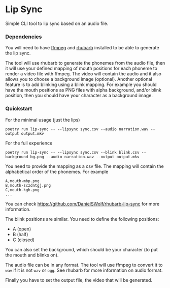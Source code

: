 # Lip Sync

Simple CLI tool to lip sync based on an audio file.

### Dependencies

You will need to have [ffmpeg](https://github.com/FFmpeg/FFmpeg) and
[rhubarb](https://github.com/DanielSWolf/rhubarb-lip-sync) installed to be able
to generate the lip sync.

The tool will use rhubarb to generate the phonemes from the audio file, then it
will use your defined mapping of mouth positions for each phoneme to render a
video file with ffmpeg. The video will contain the audio and it also allows you
to choose a background image (optional). Another optional feature is to add
blinking using a blink mapping. For example you should have the mouth positions
as PNG files with alpha background, and/or blink position, then you should have
your character as a background image.

### Quickstart

For the minimal usage (just the lips)

```console
poetry run lip-sync -- --lipsync sync.csv --audio narration.wav --output output.mkv
```

For the full experience

```console
poetry run lip-sync -- --lipsync sync.csv --blink blink.csv --background bg.png --audio narration.wav --output output.mkv
```

You need to provide the mapping as a csv file. The mapping will contain the
alphabetical order of the phonemes. For example

```csv
A,mouth-mbp.png
B,mouth-sczdntgj.png
C,mouth-kgh.png
...
```

You can check <https://github.com/DanielSWolf/rhubarb-lip-sync> for more
information.

The blink positions are similar. You need to define the following positions:
- A (open)
- B (half)
- C (closed)

You can also set the background, which should be your character (to put the
mouth and blinks on).

The audio file can be in any format. The tool will use ffmpeg to convert it to
`wav` if it is not `wav` or `ogg`. See rhubarb for more information on audio
format.

Finally you have to set the output file, the video that will be generated.
